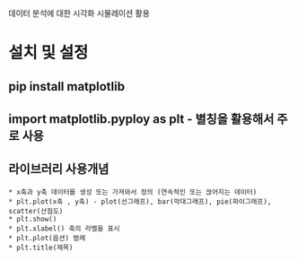 데이터 분석에 대한 시각화 시물레이션 활용
# 설치 및 설정
 
 ## pip install matplotlib
 ## import matplotlib.pyploy as plt - 별칭을 활용해서 주로 사용
 ## 라이브러리 사용개념
    * x축과 y축 데이터를 생성 또는 가져와서 정의 (연속적인 또는 끊어지는 데이터)
    * plt.plot(x축 , y축) - plot(선그래프), bar(막대그래프), pie(파이그래프), scatter(산점도)
    * plt.show()
    * plt.xlabel() 축의 라벨을 표시
    * plt.plot(옵션) 범례
    * plt.title(제목)